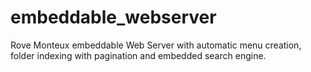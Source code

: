 # embeddable_webserver
Rove Monteux embeddable Web Server with automatic menu creation, folder indexing with pagination and embedded search engine.
